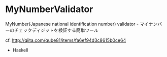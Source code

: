 # MyNumberValidator

MyNumber(Japanese national identification number) validator - マイナンバーのチェックディジットを検証する簡単ツール

cf. http://qiita.com/qube81/items/fa6ef94d3c8615b0ce64

  * Haskell
